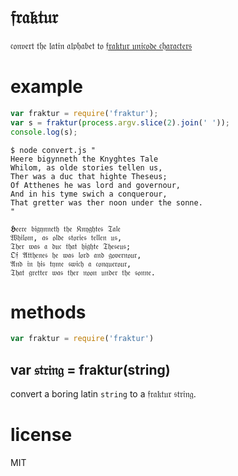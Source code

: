 # 𝔣𝔯𝔞𝔨𝔱𝔲𝔯

𝔠𝔬𝔫𝔳𝔢𝔯𝔱 𝔱𝔥𝔢 𝔩𝔞𝔱𝔦𝔫 𝔞𝔩𝔭𝔥𝔞𝔟𝔢𝔱 𝔱𝔬
[𝔣𝔯𝔞𝔨𝔱𝔲𝔯 𝔲𝔫𝔦𝔠𝔬𝔡𝔢 𝔠𝔥𝔞𝔯𝔞𝔠𝔱𝔢𝔯𝔰](http://www.fileformat.info/info/unicode/char/search.htm?q=fraktur&preview=entity)

# example

``` js
var fraktur = require('fraktur');
var s = fraktur(process.argv.slice(2).join(' '));
console.log(s);
```

```
$ node convert.js "
Heere bigynneth the Knyghtes Tale
Whilom, as olde stories tellen us,
Ther was a duc that highte Theseus;
Of Atthenes he was lord and governour,
And in his tyme swich a conquerour,
That gretter was ther noon under the sonne.
"

𝕳𝔢𝔢𝔯𝔢 𝔟𝔦𝔤𝔶𝔫𝔫𝔢𝔱𝔥 𝔱𝔥𝔢 𝔎𝔫𝔶𝔤𝔥𝔱𝔢𝔰 𝔗𝔞𝔩𝔢
𝔚𝔥𝔦𝔩𝔬𝔪, 𝔞𝔰 𝔬𝔩𝔡𝔢 𝔰𝔱𝔬𝔯𝔦𝔢𝔰 𝔱𝔢𝔩𝔩𝔢𝔫 𝔲𝔰,
𝔗𝔥𝔢𝔯 𝔴𝔞𝔰 𝔞 𝔡𝔲𝔠 𝔱𝔥𝔞𝔱 𝔥𝔦𝔤𝔥𝔱𝔢 𝔗𝔥𝔢𝔰𝔢𝔲𝔰;
𝔒𝔣 𝔄𝔱𝔱𝔥𝔢𝔫𝔢𝔰 𝔥𝔢 𝔴𝔞𝔰 𝔩𝔬𝔯𝔡 𝔞𝔫𝔡 𝔤𝔬𝔳𝔢𝔯𝔫𝔬𝔲𝔯,
𝔄𝔫𝔡 𝔦𝔫 𝔥𝔦𝔰 𝔱𝔶𝔪𝔢 𝔰𝔴𝔦𝔠𝔥 𝔞 𝔠𝔬𝔫𝔮𝔲𝔢𝔯𝔬𝔲𝔯,
𝔗𝔥𝔞𝔱 𝔤𝔯𝔢𝔱𝔱𝔢𝔯 𝔴𝔞𝔰 𝔱𝔥𝔢𝔯 𝔫𝔬𝔬𝔫 𝔲𝔫𝔡𝔢𝔯 𝔱𝔥𝔢 𝔰𝔬𝔫𝔫𝔢.
```

# methods

``` js
var fraktur = require('fraktur')
```

## var 𝔰𝔱𝔯𝔦𝔫𝔤 = fraktur(string)

convert a boring latin `string` to a 𝔣𝔯𝔞𝔨𝔱𝔲𝔯 𝔰𝔱𝔯𝔦𝔫𝔤.

# license

MIT
